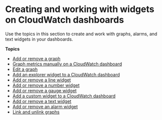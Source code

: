 # Creating and working with widgets on CloudWatch dashboards<a name="create-and-work-with-widgets"></a>

Use the topics in this section to create and work with graphs, alarms, and text widgets in your dashboards\.

**Topics**
+ [Add or remove a graph](add_remove_graph_dashboard.md)
+ [Graph metrics manually on a CloudWatch dashboard](add_old_metrics_to_graph.md)
+ [Edit a graph](work_with_graph_dashboard.md)
+ [Add an explorer widget to a CloudWatch dashboard](add_metrics_explorer_dashboard.md)
+ [Add or remove a line widget](add_remove_line_dashboard.md)
+ [Add or remove a number widget](add_remove_number_dashboard.md)
+ [Add or remove a gauge widget](add_remove_gauge_dashboard.md)
+ [Add a custom widget to a CloudWatch dashboard](add_custom_widget_dashboard.md)
+ [Add or remove a text widget](add_remove_text_dashboard.md)
+ [Add or remove an alarm widget](add_remove_alarm_dashboard.md)
+ [Link and unlink graphs](link_unlink_graph_dashboard.md)